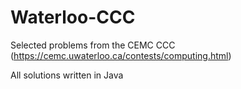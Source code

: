 # Waterloo-CCC

Selected problems from the CEMC CCC 
(https://cemc.uwaterloo.ca/contests/computing.html)

All solutions written in Java
